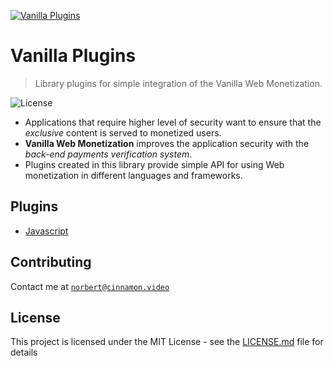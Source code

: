 <a href="https//admin.vanilla.so"><img src="https://admin.vanilla.so/icons/apple-icon.png" alt="Vanilla Plugins"></a>

# Vanilla Plugins
> Library plugins for simple integration of the Vanilla Web Monetization.

![License](https://img.shields.io/github/license/vanilla-wm/vanilla-plugins)

* Applications that require higher level of security want to ensure that the *exclusive* content is served to monetized users.
* **Vanilla Web Monetization** improves the application security with the *back-end payments verification system*.
* Plugins created in this library provide simple API for using Web monetization in different languages and frameworks.


## Plugins
* [Javascript](https://github.com/vanilla-wm/vanilla-plugins/tree/master/packages/javascript)

## Contributing
Contact me at <a href="mailto:norbert@cinnamon.video" target="_blank">`norbert@cinnamon.video`</a>

## License
This project is licensed under the MIT License - see the [LICENSE.md](LICENSE.md) file for details
